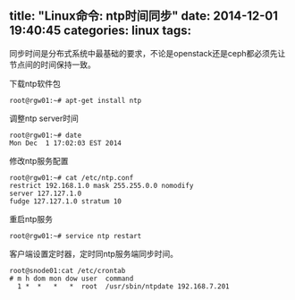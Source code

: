 title: "Linux命令: ntp时间同步"
date: 2014-12-01 19:40:45
categories: linux
tags: 
---

同步时间是分布式系统中最基础的要求，不论是openstack还是ceph都必须先让节点间的时间保持一致。

<!--more-->

下载ntp软件包
```
root@rgw01:~# apt-get install ntp

```

调整ntp server时间
```
root@rgw01:~# date
Mon Dec  1 17:02:03 EST 2014
```

修改ntp服务配置
```
root@rgw01:~# cat /etc/ntp.conf 
restrict 192.168.1.0 mask 255.255.0.0 nomodify
server 127.127.1.0
fudge 127.127.1.0 stratum 10
```
重启ntp服务
```
root@rgw01:~# service ntp restart 
```

客户端设置定时器，定时同ntp服务端同步时间。
```
root@snode01:cat /etc/crontab 
# m h dom mon dow user  command
  1 *  *   *   *  root  /usr/sbin/ntpdate 192.168.7.201
```



